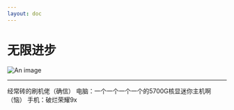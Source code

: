 ```yaml
---
layout: doc
---
```

# 无限进步
![An image](http://q1.qlogo.cn/g?b=qq&nk=2116277521&s=160)
_________________
经常砖的刷机佬（确信）
电脑：一个一个一个一个的5700G核显迷你主机啊（恼）
手机：破烂荣耀9x
